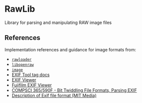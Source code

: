 # RawLib

Library for parsing and manipulating RAW image files


## References

Implementation references and guidance for image formats from:

- [`rawloader`](https://docs.rs/rawloader/latest/rawloader/index.html)
- [`libopenraw`](https://libopenraw.freedesktop.org/)
- [`image`](https://docs.rs/image/0.5.4/image/index.html)
- [EXIF Tool tag docs](https://exiftool.org/TagNames/EXIF.html)
- [EXIF Viewer](http://exif-viewer.com/)
- [Fujifilm EXIF Viewer](https://greybeard.org.uk/exif3/)
- [COMPSCI 365/590F - Bit Twiddling File Formats, Parsing EXIF](https://people.cs.umass.edu/~liberato/courses/2018-spring-compsci365+590f/lecture-notes/05-bit-twiddling-file-formats-parsing-exif/)
- [Description of Exif file format (MIT Media)](https://www.media.mit.edu/pia/Research/deepview/exif.html)